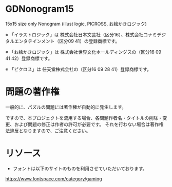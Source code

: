 # GDNonogram15
15x15 size only Nonogram (illust logic, PICROSS, お絵かきロジック)

※ 「イラストロジック」は 株式会社日本文芸社（区分16）、株式会社コナミデジタルエンタテインメント（区分09 41）の登録商標です。

※ 「お絵かきロジック」は 株式会社世界文化ホールディングスの（区分16 09 41 42）登録商標です。

※ 「ピクロス」は 任天堂株式会社の（区分16 09 28 41）登録商標です。


# 問題の著作権

一般的に、パズルの問題には著作権が自動的に発生します。

ですので、本プロジェクトを流用する場合、各問題作者名・タイトルの削除・変更、および問題の修正は作者の許可が必要です。
それを行わない場合は著作権法違反となりますので、ご注意ください。

# リソース

- フォントは以下のサイトのものを利用させていただいております。

https://www.fontspace.com/category/gaming

